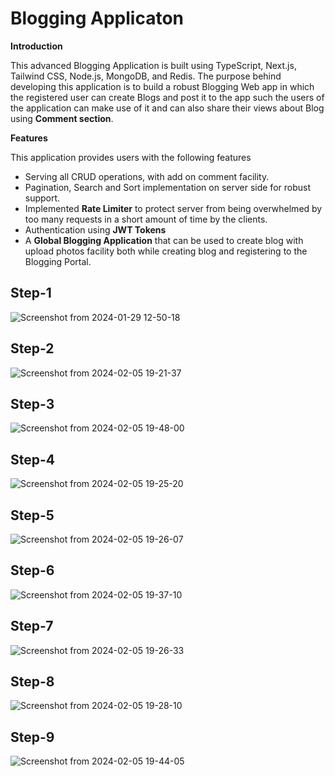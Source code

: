 # Blogging Applicaton

**Introduction**  

This advanced Blogging Application is built using TypeScript, Next.js, Tailwind CSS, Node.js, MongoDB, and Redis. The purpose behind developing this application is to build a robust Blogging Web app in which the registered user can create Blogs and post it to the app such the users of the application can make use of it and can also share their views about Blog using **Comment section**.

**Features**  

This application provides users with the following features  

- Serving all CRUD operations, with add on comment facility.
- Pagination, Search and Sort implementation on server side for robust support.
- Implemented **Rate Limiter** to protect server from being overwhelmed by too many requests in a short amount of time by the clients.
- Authentication using **JWT Tokens**
- A **Global Blogging Application** that can be used to create blog with upload photos facility both while creating blog and registering to the Blogging Portal.

## Step-1

![Screenshot from 2024-01-29 12-50-18](https://github.com/DikshakAdhikari/Blogging-Application/assets/69723589/86df8d10-331c-444a-8527-687fd075fa68)


## Step-2

![Screenshot from 2024-02-05 19-21-37](https://github.com/DikshakAdhikari/Blogging-Application/assets/69723589/50880301-53a0-4a7c-a425-f88550ebeff7)


## Step-3

![Screenshot from 2024-02-05 19-48-00](https://github.com/DikshakAdhikari/Blogging-Application/assets/69723589/08c5853b-db1a-4700-b6f0-7830237655d7)



## Step-4

![Screenshot from 2024-02-05 19-25-20](https://github.com/DikshakAdhikari/Blogging-Application/assets/69723589/224ed461-cf63-455b-a891-d8fe505d5598)


## Step-5

![Screenshot from 2024-02-05 19-26-07](https://github.com/DikshakAdhikari/Blogging-Application/assets/69723589/d1dab6e4-e724-4be3-9136-f4d9712c2770)


## Step-6

![Screenshot from 2024-02-05 19-37-10](https://github.com/DikshakAdhikari/Blogging-Application/assets/69723589/39a9745f-f977-415c-8678-2cd4cb92bcc1)


## Step-7

![Screenshot from 2024-02-05 19-26-33](https://github.com/DikshakAdhikari/Blogging-Application/assets/69723589/e99e20e9-39ef-4b4a-8f77-6f18ad6d5028)


## Step-8

![Screenshot from 2024-02-05 19-28-10](https://github.com/DikshakAdhikari/Blogging-Application/assets/69723589/8d6e1290-0c1f-4bfb-b3e2-9349e7e40340)  

## Step-9

![Screenshot from 2024-02-05 19-44-05](https://github.com/DikshakAdhikari/Blogging-Application/assets/69723589/7be2432b-dd8e-4f0c-be34-a7e2525f9677)




